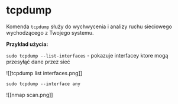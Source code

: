 # tcpdump
Komenda `tcpdump` służy do wychwycenia i analizy ruchu sieciowego wychodzącego z Twojego systemu. 

**Przykład użycia:**

`sudo tcpdump --list-interfaces` - pokazuje interfacey ktore mogą przesyłąć dane przez sieć

![[tcpdump list interfaces.png]]

`sudo tcpdump --interface any`

![[nmap scan.png]]